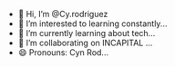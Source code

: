 - 👋 Hi, I’m @Cy.rodriguez
- 👀 I’m interested to learning constantly...
- 🌱 I’m currently learning about tech...
- 💞️ I’m collaborating on INCAPITAL ...
- 😄 Pronouns: Cyn Rod...


<!---
Cy-rodriguez/Cy-rodriguez is a ✨ special ✨ repository because its `README.md` (this file) appears on your GitHub profile.
You can click the Preview link to take a look at your changes.
--->
